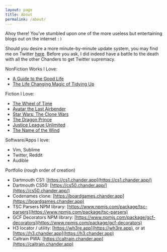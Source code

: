 ```yaml
---
layout: page
title: About
permalink: /about/
---
```


Ahoy there! You've stumbled upon one of the more useless but entertaining blogs out on the internet `:)`

Should you desire a more minute-by-minute update system, you may find me on Twitter [here](https://twitter.com/chander).
Before you ask, I did indeed have a battle to the death with all the other Chanders to get Twitter supremacy.

NonFiction Works I Love:
* [A Guide to the Good Life](https://www.amazon.com/Guide-Good-Life-Ancient-Stoic/dp/1522632735)
* [The Life Changing Magic of Tidying Up](https://www.amazon.com/Life-Changing-Magic-Tidying-Decluttering-Organizing/dp/1607747308)

Fiction I Love:
* [The Wheel of Time](https://www.amazon.com/Wheel-Time-14-Book/dp/B00VZIF6VO)
* [Avatar the Last Airbender](https://www.imdb.com/title/tt0417299/)
* [Star Wars: The Clone Wars](https://www.imdb.com/title/tt0458290/)
* [The Dragon Prince](https://www.imdb.com/title/tt8688814/)
* [Justice League Unlimited](https://www.imdb.com/title/tt6025022/)
* [The Name of the Wind](https://www.amazon.com/Name-Wind-Patrick-Rothfuss/dp/0756404746)

Software/Apps I love:
* Vim, Sublime
* Twitter, Reddit
* Audible

Portfolio (rough order of creation)
* Dartmouth CS1: [https://cs1.chander.app](https://cs1.chander.app/)
* Dartmouth CS50: [https://cs50.chander.app/](https://cs50.chander.app/)
* Codenames clone: [https://boardgames.chander.app](https://boardgames.chander.app)
* TSC Parsers NPM library: [https://www.npmjs.com/package/tsc-parsers](https://www.npmjs.com/package/tsc-parsers)
* GCF Decorators NPM library: [https://www.npmjs.com/package/gcf-decorators](https://www.npmjs.com/package/gcf-decorators)
* H3 locator / utility: [https://wh3re.app](https://wh3re.app), or at [https://h3.chander.app](https://h3.chander.app)
* Caltrain PWA: [https://caltrain.chander.app](https://caltrain.chander.app)